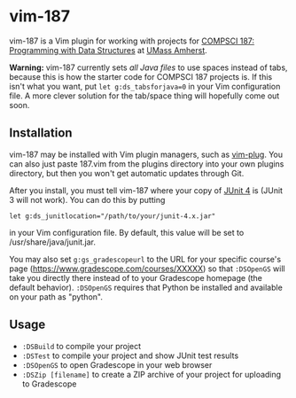 vim-187
=======
vim-187 is a Vim plugin for working with projects for [COMPSCI 187: Programming with Data Structures](https://umass-cs-187.github.io/) at [UMass Amherst](https://www.umass.edu/).

**Warning:** vim-187 currently sets *all Java files* to use spaces instead of tabs, because this is how the starter code for COMPSCI 187 projects is. If this isn't what you want, put `let g:ds_tabsforjava=0` in your Vim configuration file. A more clever solution for the tab/space thing will hopefully come out soon.

Installation
------------
vim-187 may be installed with Vim plugin managers, such as [vim-plug](https://github.com/junegunn/vim-plug). You can also just paste 187.vim from the plugins directory into your own plugins directory, but then you won't get automatic updates through Git.

After you install, you must tell vim-187 where your copy of [JUnit 4](https://junit.org/junit4/) is (JUnit 3 will not work). You can do this by putting
```vim
let g:ds_junitlocation="/path/to/your/junit-4.x.jar"
```
in your Vim configuration file. By default, this value will be set to /usr/share/java/junit.jar.

You may also set `g:gs_gradescopeurl` to the URL for your specific course's page (https://www.gradescope.com/courses/XXXXX) so that `:DSOpenGS` will take you directly there instead of to your Gradescope homepage (the default behavior). `:DSOpenGS` requires that Python be installed and available on your path as "python".

Usage
-----
 * `:DSBuild` to compile your project
 * `:DSTest` to compile your project and show JUnit test results
 * `:DSOpenGS` to open Gradescope in your web browser
 * `:DSZip [filename]` to create a ZIP archive of your project for uploading to Gradescope

